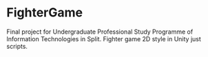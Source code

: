 # FighterGame
Final project for Undergraduate Professional Study Programme of Information Technologies in Split. Fighter game 2D style in Unity just scripts.
